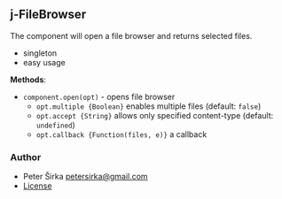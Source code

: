 ## j-FileBrowser

The component will open a file browser and returns selected files.

- singleton
- easy usage

__Methods__:

- `component.open(opt)` - opens file browser
	- `opt.multiple {Boolean}` enables multiple files (default: `false`)
	- `opt.accept {String}` allows only specified content-type (default: `undefined`)
	- `opt.callback {Function(files, e)}` a callback

### Author

- Peter Širka <petersirka@gmail.com>
- [License](https://www.totaljs.com/license/)